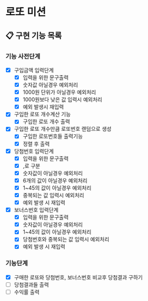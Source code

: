 #   로또 미션
## 📋 구현 기능 목록

### 기능 사전단계
 - [x] 구입금액 입력단계
   - [x] 입력을 위한 문구출력
   - [x] 숫자값 아닐경우 예외처리
   - [x] 1000원 단위가 아닐경우 예외처리
   - [x] 1000원보다 낮은 값 입력시 예외처리
   - [x] 예외 발생시 재입력

 - [x] 구입한 로또 개수계산 기능
   - [x] 구입한 로또 개수 출력
 
 - [x] 구입한 로또 개수만큼 로또번호 랜덤으로 생성
   - [x] 구입한 로또번호들 출력기능
   - [x] 정렬 후 출력

 - [x] 당첨번호 입력단계
   - [x] 입력을 위한 문구출력
   - [x] ,로 구분
   - [x] 숫자값이 아닐경우 예외처리
   - [x] 6개의 값이 아닐경우 예외처리
   - [x] 1~45의 값이 아닐경우 예외처리
   - [x] 중복되는 값 입력시 예외처리
   - [x] 예외 발생 시 재입력

 - [x] 보너스번호 입력단계
   - [x] 입력을 위한 문구출력
   - [x] 숫자값이 아닐경우 예외처리
   - [x] 1~45의 값이 아닐경우 예외처리
   - [x] 당첨번호와 중복되는 값 입력시 예외처리
   - [x] 예외 발생 시 재입력

### 기능단계
- [x] 구매한 로또와 당첨번호, 보너스번호 비교후 당첨결과 구하기
- [ ] 당첨결과들 출력
- [ ] 수익률 출력
